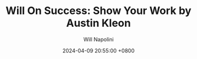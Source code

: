 ---
title: "Will On Success: Show Your Work by Austin Kleon"
author: Will Napolini
date: 2024-04-09 20:55:00 +0800
categories: [Mindset, Book-summaries]
tags:
  [
    show-your-work,
    austin-kleon,
    creativity,
    artistic-process,
    inspiration,
    productivity,
    career-advice,
    writing,
    sharing-ideas,
    intellectual-property,
    artistic-community,
    networking,
    freelance-life,
    show-your-work-austin-kleon,
    artistic-career,
    social-media,
    intellectual-curiosity,
    art-business,
    vulnerability-in-art,
    finding-inspiration,
    artistic-growth,
    show-your-work-book,
    authenticity,
    artist-life
  ]
image: https://pbs.twimg.com/media/GO16NcgW0AIDSGC?format=jpg&name=large
alt: "Will On Success: Show Your Work by Austin Kleon"
fallback:
  - 
  # Replace with the URL of your backup image
  -
  # Replace with the URL of your backup image
---